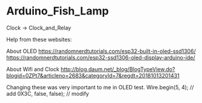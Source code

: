 # Arduino_Fish_Lamp

Clock -> Clock_and_Relay

Help from these websites:

About OLED
https://randomnerdtutorials.com/esp32-built-in-oled-ssd1306/
https://randomnerdtutorials.com/esp32-ssd1306-oled-display-arduino-ide/

About Wifi and Clock
http://blog.daum.net/_blog/BlogTypeView.do?blogid=0ZPt7&articleno=2683&categoryId=7&regdt=20181013201431


Changing these was very important to me in OLED test. 
Wire.begin(5, 4); // add
0X3C, false, false);  // modify

